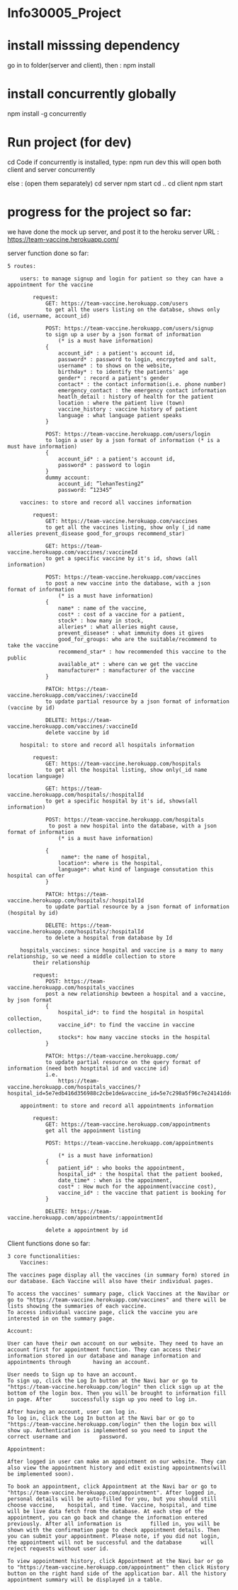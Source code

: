 # Info30005_Project

# install misssing dependency
go in to folder(server and client), then :
npm install


# install concurrently globally
npm install -g concurrently

# Run project (for dev)

cd Code
if concurrently is installed, type:
    npm run dev 
    this will open both client and server concurrently

else : (open them separately)
    cd server
    npm start
    cd ..
    cd client
    npm start

# progress for the project so far: 

we have done the mock up server, and post it to the heroku server 
URL : https://team-vaccine.herokuapp.com/

server function done so far:

    5 routes:

        users: to manage signup and login for patient so they can have a appointment for the vaccine

            request: 
                GET: https://team-vaccine.herokuapp.com/users
                to get all the users listing on the databse, shows only (id, username, account_id)

                POST: https://team-vaccine.herokuapp.com/users/signup
                to sign up a user by a json format of information
                    (* is a must have information)
                {
                    account_id* : a patient's account id, 
                    password* : password to login, encrpyted and salt,
                    username* : to shows on the website,
                    birthday* : to identify the patients' age
                    gender* : record a patient's gender
                    contact* : the contact information(i.e. phone number)
                    emergency_contact : the emergency contact information
                    heatlh_detail : history of health for the patient
                    location : where the patient live (town)
                    vaccine_history : vaccine history of patient
                    language : what language patient speaks
                }

                POST: https://team-vaccine.herokuapp.com/users/login
                to login a user by a json format of information (* is a must have information)
                {
                    account_id* : a patient's account id, 
                    password* : password to login
                }
                dummy account: 
                    account_id: ”lehanTesting2“
                    password: ”12345“
        
        vaccines: to store and record all vaccines information

            request:
                GET: https://team-vaccine.herokuapp.com/vaccines
                to get all the vaccines listing, show only (_id name alleries prevent_disease good_for_groups recommend_star)

                GET: https://team-vaccine.herokuapp.com/vaccines/:vaccineId
                to get a specific vaccine by it's id, shows (all information)

                POST: https://team-vaccine.herokuapp.com/vaccines
                to post a new vaccine into the database, with a json format of information
                    (* is a must have information)
                {
                    name* : name of the vaccine,
                    cost* : cost of a vaccine for a patient, 
                    stock* : how many in stock,
                    alleries* : what alleries might cause,
                    prevent_disease* : what immunity does it gives
                    good_for_groups: who are the suitable/recommend to take the vaccine
                    recommend_star* : how recommended this vaccine to the public
                    available_at* : where can we get the vaccine
                    manufacturer* : manufacturer of the vaccine
                }

                PATCH: https://team-vaccine.herokuapp.com/vaccines/:vaccineId
                to update partial resource by a json format of information (vaccine by id)

                DELETE: https://team-vaccine.herokuapp.com/vaccines/:vaccineId
                delete vaccine by id

        hospital: to store and record all hospitals information

            request:
                GET: https://team-vaccine.herokuapp.com/hospitals
                to get all the hospital listing, show only(_id name location language)

                GET: https://team-vaccine.herokuapp.com/hospitals/:hospitalId
                to get a specific hospital by it's id, shows(all information)

                POST: https://team-vaccine.herokuapp.com/hospitals
                 to post a new hospital into the database, with a json format of information
                    (* is a must have information)

                {
                     name*: the name of hospital, 
                    location*: where is the hospital,
                    language*: what kind of language consutation this hospital can offer 
                }

                PATCH: https://team-vaccine.herokuapp.com/hospitals/:hospitalId
                to update partial resource by a json format of information (hospital by id)

                DELETE: https://team-vaccine.herokuapp.com/hospitals/:hospitalId
                to delete a hospital from database by Id
        
        hospitals_vaccines: since hospital and vaccine is a many to many relationship, so we need a middle collection to store
            their relationship

            request: 
                POST: https://team-vaccine.herokuapp.com/hospitals_vaccines
                post a new relationship bewteen a hospital and a vaccine, by json format
                {
                    hospital_id*: to find the hospital in hospital collection, 
                    vaccine_id*: to find the vaccine in vaccine collection,
                    stocks*: how many vaccine stocks in the hospital
                }

                PATCH: https://team-vaccine.herokuapp.com/
                to update partial resource on the query format of information (need both hosptital id and vaccine id)
                i.e. 
                    https://team-vaccine.herokuapp.com/hospitals_vaccines/?hospital_id=5e7edb416d356988c2cbe1de&vaccine_id=5e7c298a5f96c7e24141ddc9&update_number=3 
        
        appointment: to store and record all appointments information

            request:
                GET: https://team-vaccine.herokuapp.com/appointments
                get all the appoinment listing

                POST: https://team-vaccine.herokuapp.com/appointments

                    (* is a must have information)
                {
                    patient_id* : who books the appointment, 
                    hospital_id* : the hospital that the patient booked,
                    date_time* : when is the appoinment,
                    cost* : How much for the appoinment(vaccine cost),
                    vaccine_id* : the vaccine that patient is booking for
                }

                DELETE: https://team-vaccine.herokuapp.com/appointments/:appointmentId

                delete a appointment by id




Client functions done so far:

    3 core functionalities:
        Vaccines:

	The vaccines page display all the vaccines (in summary form) stored in our database. Each Vaccine will also have their individual pages.
	
	To access the vaccines' summary page, click Vaccines at the Navibar or go to "https://team-vaccine.herokuapp.com/vaccines" and there will be lists showing the summaries of each vaccine.
	To access individual vaccine page, click the vaccine you are interested in on the summary page.

	Account:

	User can have their own account on our website. They need to have an account first for appointment function. They can access their information stored in our database and manage information and appointments through 		having an account.
	
	User needs to Sign up to have an account.
	To sign up, click the Log In button at the Navi bar or go to "https://team-vaccine.herokuapp.com/login" then click sign up at the bottom of the login box. Then you will be brought to information fill in page. After 		successfully sign up you need to log in.

	After having an account, user can log in.
	To log in, click the Log In button at the Navi bar or go to "https://team-vaccine.herokuapp.com/login" then the login box will show up. Authentication is implemented so you need to input the correct username and 		password.

	Appointment:

	After logged in user can make an appointment on our website. They can also view the appointment history and edit existing appointments(will be implemented soon).
	
	To book an appointment, click Appointment at the Navi bar or go to "https://team-vaccine.herokuapp.com/appointment". After logged in, personal details will be auto-filled for you, but you should still choose vaccine, 	hospital, and time. Vaccine, hospital, and time will be live data fetch from the database. At each step of the appointment, you can go back and change the information entered previously. After all information is 		filled in, you will be shown with the confirmation page to check appointment details. Then you can submit your appointment. Please note, if you did not login, the appointment will not be successful and the database 		will reject requests without user id.

	To view appointment history, click Appointment at the Navi bar or go to "https://team-vaccine.herokuapp.com/appointment" then click History button on the right hand side of the application bar. All the history 		appointment summary will be displayed in a table.





                 

    
    
    
